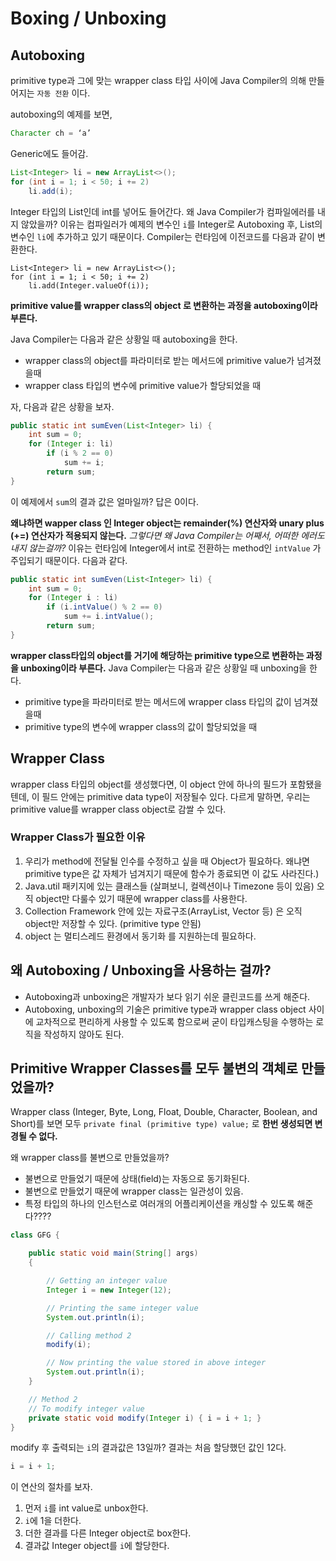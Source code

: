 # Boxing / Unboxing
## Autoboxing
primitive type과 그에 맞는 wrapper class 타입 사이에 Java Compiler의 의해 만들어지는  `자동 전환` 이다.


autoboxing의 예제를 보면,
```java
Character ch = ‘a’
```


Generic에도 들어감.
```java
List<Integer> li = new ArrayList<>();
for (int i = 1; i < 50; i += 2)
    li.add(i);
```
Integer 타입의 List인데 int를 넣어도 들어간다. 왜 Java Compiler가 컴파일에러를 내지 않았을까?
이유는 컴파일러가 예제의 변수인 `i`를 Integer로 Autoboxing 후, List의 변수인 `li`에 추가하고 있기 때문이다. Compiler는 런타임에 이전코드를 다음과 같이 변환한다.

```
List<Integer> li = new ArrayList<>();
for (int i = 1; i < 50; i += 2)
    li.add(Integer.valueOf(i));
```

**primitive value를 wrapper class의 object 로 변환하는 과정을 autoboxing이라 부른다.**

Java Compiler는 다음과 같은 상황일 때 autoboxing을 한다.
* wrapper class의 object를 파라미터로 받는 메서드에 primitive value가 넘겨졌을때
* wrapper class 타입의 변수에 primitive value가 할당되었을 때


자, 다음과 같은 상황을 보자.
```java
public static int sumEven(List<Integer> li) {
    int sum = 0;
    for (Integer i: li)
        if (i % 2 == 0)
            sum += i;
        return sum;
}
```


이 예제에서 `sum`의 결과 값은 얼마일까? 답은 0이다.

**왜냐하면 wapper class 인 Integer object는 remainder(%) 연산자와 unary plus (+=) 연산자가 적용되지 않는다.**
_그렇다면 왜 Java Compiler는 어째서, 어떠한 에러도 내지 않는걸까?_
이유는 런타임에 Integer에서 int로 전환하는 method인 `intValue` 가 주입되기 때문이다. 다음과 같다.

```java
public static int sumEven(List<Integer> li) {
    int sum = 0;
    for (Integer i : li)
        if (i.intValue() % 2 == 0)
            sum += i.intValue();
        return sum;
}
```


**wrapper class타입의 object를 거기에 해당하는 primitive type으로 변환하는 과정을 unboxing이라 부른다.**
Java Compiler는 다음과 같은 상황일 때 unboxing을 한다.
* primitive type을 파라미터로 받는 메서드에 wrapper class 타입의 값이 넘겨졌을때
* primitive type의 변수에 wrapper class의 값이 할당되었을 때


## Wrapper Class
wrapper class 타입의 object를 생성했다면, 이 object 안에 하나의 필드가 포함됐을텐데, 이 필드 안에는 primitive data type이 저장될수 있다.
다르게 말하면, 우리는 primitive value를 wrapper class object로 감쌀 수 있다.

### Wrapper Class가 필요한 이유
1. 우리가 method에 전달될 인수를 수정하고 싶을 때 Object가 필요하다. 왜냐면 primitive type은 값 자체가 넘겨지기 때문에 함수가 종료되면 이 값도 사라진다.)
2. Java.util 패키지에 있는 클래스들 (살펴보니, 컬렉션이나 Timezone 등이 있음) 오직 object만 다룰수 있기 때문에 wrapper class를 사용한다.
3. Collection Framework 안에 있는 자료구조(ArrayList, Vector 등) 은 오직 object만 저장할 수 있다. (primitive type 안됨)
4. object 는 멀티스레드 환경에서 동기화 를 지원하는데 필요하다.


## 왜 Autoboxing / Unboxing을 사용하는 걸까?
* Autoboxing과 unboxing은 개발자가 보다 읽기 쉬운 클린코드를 쓰게 해준다.
* Autoboxing, unboxing의 기술은 primitive type과 wrapper class object 사이에 교차적으로 편리하게 사용할 수 있도록 함으로써 굳이 타입캐스팅을 수행하는 로직을 작성하지 않아도 된다.


## Primitive Wrapper Classes를 모두 불변의 객체로 만들었을까?
Wrapper class (Integer, Byte, Long, Float, Double, Character, Boolean, and Short)를 보면 모두 `private final (primitive type) value;` 로 **한번 생성되면 변경될 수 없다.**

왜 wrapper class를 불변으로 만들었을까?
* 불변으로 만들었기 때문에 상태(field)는 자동으로 동기화된다.
* 불변으로 만들었기 때문에 wrapper class는 일관성이 있음.
* 특정 타입의 하나의 인스턴스로 여러개의 어플리케이션을 캐싱할 수 있도록 해준다????

```java
class GFG {

    public static void main(String[] args)
    {

        // Getting an integer value
        Integer i = new Integer(12);

        // Printing the same integer value
        System.out.println(i);

        // Calling method 2
        modify(i);

        // Now printing the value stored in above integer
        System.out.println(i);
    }

    // Method 2
    // To modify integer value
    private static void modify(Integer i) { i = i + 1; }
}
```


modify 후 출력되는 `i`의 결과값은 13일까? 결과는 처음 할당했던 값인 12다.
```java
i = i + 1;
```


이 연산의 절차를 보자.
1. 먼저 `i`를 int value로 unbox한다.
2. `i`에 1을 더한다.
3. 더한 결과를 다른 Integer object로 box한다.
4. 결과값 Integer object를 `i`에 할당한다.